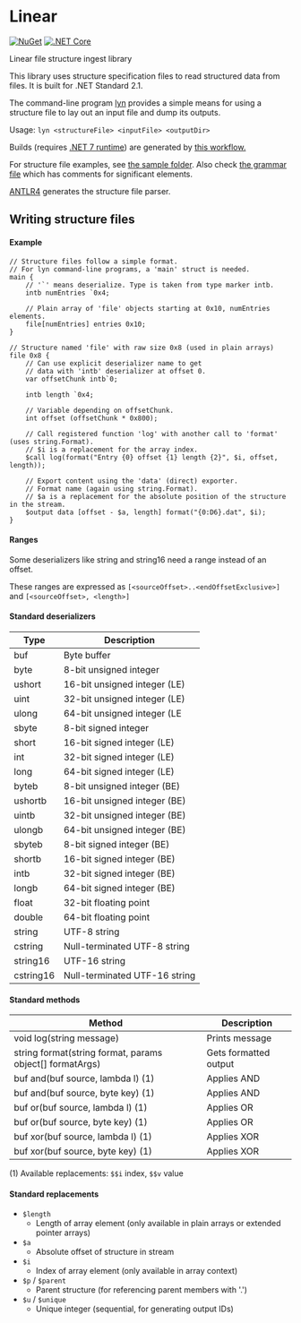 # Linear
[![NuGet](https://badgen.net/nuget/v/Linear)](https://www.nuget.org/packages/Linear/) [![.NET Core](https://github.com/collectioneering/Linear/workflows/.NET/badge.svg)](https://github.com/collectioneering/Linear/actions/workflows/dotnet-build.yml)

 Linear file structure ingest library

This library uses structure specification files to read
structured data from files. It is built for .NET Standard 2.1.

The command-line program [lyn](src/lyn) provides a simple means for using
a structure file to lay out an input file and dump its outputs.

Usage: `lyn <structureFile> <inputFile> <outputDir>`

Builds (requires [.NET 7 runtime](https://get.dot.net/)) are generated by [this workflow.](https://github.com/collectioneering/Linear/actions)

For structure file examples, see [the sample folder](sample).
Also check [the grammar file](spec/Linear.g4) which has comments for significant elements.

[ANTLR4](https://github.com/antlr/antlr4) generates the structure file parser.

## Writing structure files

#### Example

```
// Structure files follow a simple format.
// For lyn command-line programs, a 'main' struct is needed.
main {
    // '`' means deserialize. Type is taken from type marker intb.
    intb numEntries `0x4;

    // Plain array of 'file' objects starting at 0x10, numEntries elements.
    file[numEntries] entries 0x10;
}

// Structure named 'file' with raw size 0x8 (used in plain arrays)
file 0x8 {
    // Can use explicit deserializer name to get
    // data with 'intb' deserializer at offset 0.
    var offsetChunk intb`0;

    intb length `0x4;
    
    // Variable depending on offsetChunk.
    int offset (offsetChunk * 0x800);
    
    // Call registered function 'log' with another call to 'format' (uses string.Format).
    // $i is a replacement for the array index.
    $call log(format("Entry {0} offset {1} length {2}", $i, offset, length));

    // Export content using the 'data' (direct) exporter.
    // Format name (again using string.Format).
    // $a is a replacement for the absolute position of the structure in the stream.
    $output data [offset - $a, length] format("{0:D6}.dat", $i);
}
```

#### Ranges

Some deserializers like string and string16 need a range instead of an offset.

These ranges are expressed as `[<sourceOffset>..<endOffsetExclusive>]` and `[<sourceOffset>, <length>]`

#### Standard deserializers

| Type      | Description                   |
|-----------|-------------------------------|
| buf       | Byte buffer                   |
| byte      | 8-bit unsigned integer        |
| ushort    | 16-bit unsigned integer (LE)  |
| uint      | 32-bit unsigned integer (LE)  |
| ulong     | 64-bit unsigned integer (LE   |
| sbyte     | 8-bit signed integer          |
| short     | 16-bit signed integer (LE)    |
| int       | 32-bit signed integer (LE)    |
| long      | 64-bit signed integer (LE)    |
| byteb     | 8-bit unsigned integer (BE)   |
| ushortb   | 16-bit unsigned integer (BE)  |
| uintb     | 32-bit unsigned integer (BE)  |
| ulongb    | 64-bit unsigned integer (BE)  |
| sbyteb    | 8-bit signed integer  (BE)    |
| shortb    | 16-bit signed integer (BE)    |
| intb      | 32-bit signed integer (BE)    |
| longb     | 64-bit signed integer (BE)    |
| float     | 32-bit floating point         |
| double    | 64-bit floating point         |
| string    | UTF-8 string                  |
| cstring   | Null-terminated UTF-8 string  |
| string16  | UTF-16 string                 |
| cstring16 | Null-terminated UTF-16 string |

#### Standard methods

| Method                                                   | Description             |
|----------------------------------------------------------|-------------------------|
| void log(string message)                                 | Prints message          |
| string format(string format, params object[] formatArgs) | Gets formatted output   |
| buf and(buf source, lambda l) (1)                        | Applies AND             |
| buf and(buf source, byte key) (1)                        | Applies AND             |
| buf or(buf source, lambda l) (1)                         | Applies OR              |
| buf or(buf source, byte key) (1)                         | Applies OR              |
| buf xor(buf source, lambda l) (1)                        | Applies XOR             |
| buf xor(buf source, byte key) (1)                        | Applies XOR             |

(1) Available replacements: `$$i` index, `$$v` value

#### Standard replacements
* `$length`
  - Length of array element (only available in plain arrays or extended pointer arrays)
* `$a`
  - Absolute offset of structure in stream
* `$i`
  - Index of array element (only available in array context)
* `$p` / `$parent`
  - Parent structure (for referencing parent members with '.')
* `$u` / `$unique`
  - Unique integer (sequential, for generating output IDs)
